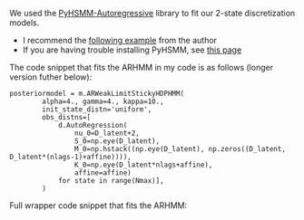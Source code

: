 We used the [PyHSMM-Autoregressive](https://github.com/mattjj/pyhsmm-autoregressive) library to fit our 2-state discretization models.  
* I recommend the [following example](https://github.com/mattjj/pyhsmm-autoregressive/blob/master/examples/demo.py) from the author   
* If you are having trouble installing PyHSMM, see [this page](https://github.com/mattjj/pyhsmm/issues/97)

The code snippet that fits the ARHMM in my code is as follows (longer version futher below):
```
posteriormodel = m.ARWeakLimitStickyHDPHMM(
        alpha=4., gamma=4., kappa=10., 
        init_state_distn='uniform',
        obs_distns=[
            d.AutoRegression(
                nu_0=D_latent+2,
                S_0=np.eye(D_latent),
                M_0=np.hstack((np.eye(D_latent), np.zeros((D_latent, D_latent*(nlags-1)+affine)))),
                K_0=np.eye(D_latent*nlags+affine),
                affine=affine)
            for state in range(Nmax)],
        )
```

Full wrapper code snippet that fits the ARHMM:
```

```
